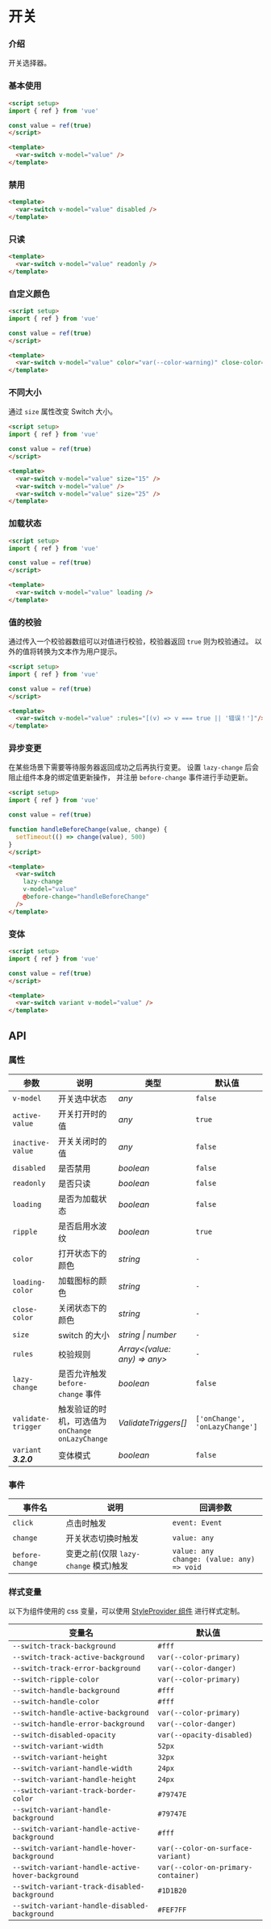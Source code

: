 # 开关

### 介绍

开关选择器。

### 基本使用

```html
<script setup>
import { ref } from 'vue'

const value = ref(true)
</script>

<template>
  <var-switch v-model="value" />
</template>
```

### 禁用

```html
<template>
  <var-switch v-model="value" disabled />
</template>
```

### 只读

```html
<template>
  <var-switch v-model="value" readonly />
</template>
```

### 自定义颜色

```html
<script setup>
import { ref } from 'vue'

const value = ref(true)
</script>

<template>
  <var-switch v-model="value" color="var(--color-warning)" close-color="var(--color-info)" />
</template>
```

### 不同大小

通过 `size` 属性改变 Switch 大小。

```html
<script setup>
import { ref } from 'vue'

const value = ref(true)
</script>

<template>
  <var-switch v-model="value" size="15" />
  <var-switch v-model="value" />
  <var-switch v-model="value" size="25" />
</template>
```

### 加载状态

```html
<script setup>
import { ref } from 'vue'

const value = ref(true)
</script>

<template>
  <var-switch v-model="value" loading />
</template>
```

### 值的校验

通过传入一个校验器数组可以对值进行校验，校验器返回 `true` 则为校验通过。
以外的值将转换为文本作为用户提示。

```html
<script setup>
import { ref } from 'vue'

const value = ref(true)
</script>

<template>
  <var-switch v-model="value" :rules="[(v) => v === true || '错误！']"/>
</template>
```

### 异步变更

在某些场景下需要等待服务器返回成功之后再执行变更。
设置 `lazy-change` 后会阻止组件本身的绑定值更新操作，
并注册 `before-change` 事件进行手动更新。

```html
<script setup>
import { ref } from 'vue'

const value = ref(true)

function handleBeforeChange(value, change) {
  setTimeout(() => change(value), 500)
}
</script>

<template>
  <var-switch 
    lazy-change
    v-model="value"
    @before-change="handleBeforeChange"
  />
</template>
```

### 变体

```html
<script setup>
import { ref } from 'vue'

const value = ref(true)
</script>

<template>
  <var-switch variant v-model="value" />
</template>
```

## API

### 属性

| 参数               | 说明 | 类型 | 默认值 |
|------------------| -------------- | -------- | ---------- |
| `v-model`        | 开关选中状态	| _any_ | `false` |
| `active-value`   | 开关打开时的值	| _any_ | `true` |
| `inactive-value` | 开关关闭时的值	| _any_ | `false` |
| `disabled`       | 是否禁用| _boolean_ | `false` |
| `readonly`       | 是否只读 | _boolean_ | `false` |
| `loading`        | 是否为加载状态 | _boolean_ | `false` |
| `ripple`         | 是否启用水波纹 | _boolean_ | `true` |
| `color`          | 打开状态下的颜色 | _string_ | `-` |
| `loading-color`  | 加载图标的颜色 | _string_ | `-` |
| `close-color`    | 关闭状态下的颜色 | _string_ | `-` |
| `size`           | switch 的大小 | _string \| number_ | `-` |
| `rules`          | 校验规则 | _Array<(value: any) => any>_  | `-` |
| `lazy-change`    | 是否允许触发 `before-change` 事件 | _boolean_  | `false` |
| `validate-trigger` | 触发验证的时机，可选值为 `onChange` `onLazyChange` | _ValidateTriggers[]_ | `['onChange', 'onLazyChange']` |
| `variant` ***3.2.0*** | 变体模式 | _boolean_ | `false` |

### 事件

| 事件名 | 说明 | 回调参数 |
| ----- | -------------- | -------- |
| `click` | 点击时触发 | `event: Event` |
| `change` | 开关状态切换时触发 | `value: any` |
| `before-change` | 变更之前(仅限 `lazy-change` 模式)触发 | `value: any` <br> `change: (value: any) => void` |

### 样式变量

以下为组件使用的 css 变量，可以使用 [StyleProvider 组件](#/zh-CN/style-provider) 进行样式定制。

| 变量名 | 默认值 |
| --- | --- |
| `--switch-track-background` | `#fff` |
| `--switch-track-active-background` | `var(--color-primary)` |
| `--switch-track-error-background` | `var(--color-danger)` |
| `--switch-ripple-color` | `var(--color-primary)` |
| `--switch-handle-background` | `#fff` |
| `--switch-handle-color` | `#fff` |
| `--switch-handle-active-background` | `var(--color-primary)` |
| `--switch-handle-error-background` | `var(--color-danger)` |
| `--switch-disabled-opacity` | `var(--opacity-disabled)` |
| `--switch-variant-width` | `52px` |
| `--switch-variant-height` | `32px` |
| `--switch-variant-handle-width` | `24px` |
| `--switch-variant-handle-height` | `24px` |
| `--switch-variant-track-border-color` | `#79747E` |
| `--switch-variant-handle-background` | `#79747E` |
| `--switch-variant-handle-active-background` | `#fff` |
| `--switch-variant-handle-hover-background` | `var(--color-on-surface-variant)` |
| `--switch-variant-handle-active-hover-background` | `var(--color-on-primary-container)` |
| `--switch-variant-track-disabled-background` | `#1D1B20` |
| `--switch-variant-handle-disabled-background` | `#FEF7FF` |
